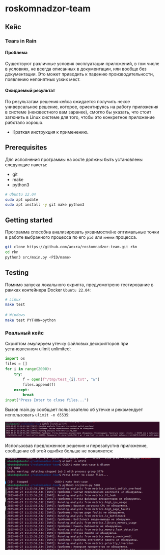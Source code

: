 # roskomnadzor-team

## Кейс

### Tears in Rain

#### Проблема

Существуют различные условия эксплуатации приложений, в том числе в условиях, не всегда описанных в документации, или вообще без документации. Это может приводить к падению производительности, появлению непонятных узких мест.
 
#### Ожидаемый результат

По результатам решения кейса ожидается получить некое универсальное решение, которое, ориентируясь на работу приложения в системе (неизвестного вам заранее), смогло бы указать, что стоит затюнить в Linux системе для того, чтобы это конкретное приложение работало хорошо.

+ Краткая инструкция к применению.

## Prerequisites

Для исполнения программы на хосте должны быть установлены следующие пакеты:
- git
- make
- python3

```bash
# Ubuntu 22.04
sudo apt update
sudo apt install -y git make python3
```

## Getting started

Программа способна анализировать уязвимости/не оптимальные точки в работе выбранного процесса по его `pid` или `имени` процесса. 

```bash
git clone https://github.com/aexra/roskomnadzor-team.git rkn
cd rkn
python3 src/main.py <PID/name>
```

## Testing

Помимо запуска локального скрипта, предусмотрено тестирование в рамках контейнера Docker `Ubuntu 22.04`:

```bash
# Linux
make test

# Windows
make test PYTHON=python
```

### Реальный кейс

Скриптом эмулируем утечку файловых дескрипторов при установленном ulimit unlimited:

```py
import os
files = []
for i in range(2000):
    try:
        f = open(f"/tmp/test_{i}.txt", "w")
        files.append(f)
    except:
        break
input("Press Enter to close files...")
```

Вызов main.py сообщает пользователю об утечке и рекомендует использовать `ulimit -n 65535`:

![](./tests/assets/before.png)

Использовав предложенное решение и перезапустив приложение, сообщение об этой ошибке больше не появляется:

![](./tests/assets/after.png)
